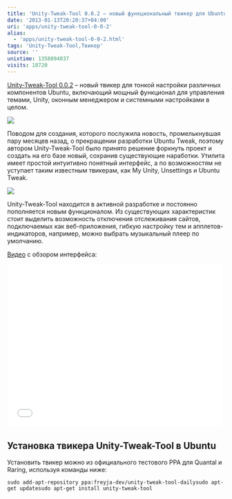 ```yaml
---
title: 'Unity-Tweak-Tool 0.0.2 – новый функциональный твикер для Ubuntu'
date: '2013-01-13T20:20:37+04:00'
uri: 'apps/unity-tweak-tool-0-0-2'
alias: 
  - 'apps/unity-tweak-tool-0-0-2.html'
tags: 'Unity-Tweak-Tool,Твикер'
source: ''
unixtime: 1358094037
visits: 10720
---
```

[Unity-Tweak-Tool 0.0.2](https://launchpad.net/unity-tweak-tool) – новый твикер для тонкой настройки различных компонентов Ubuntu, включающий мощный функционал для управления темами, Unity, оконным менеджером и системными настройками в целом.

[![](img/2013/01/13/20-00/unity-tweak-tool-3-8376112303-o.jpg)](img/2013/01/13/20-00/unity-tweak-tool-3-8376112303-o.jpg)

Поводом для создания, которого послужила новость, промелькнувшая пару месяцев назад, о прекращении разработки Ubuntu Tweak, поэтому автором Unity-Tweak-Tool было принято решение форкнуть проект и создать на его базе новый, сохранив существующие наработки. Утилита имеет простой интуитивно понятный интерфейс, а по возможностям не уступает таким известным твикерам, как My Unity, Unsettings и Ubuntu Tweak.

[![](img/2013/01/13/20-00/unity-tweak-tool-2-8377188590-o.jpg)](img/2013/01/13/20-00/unity-tweak-tool-2-8377188590-o.jpg)

Unity-Tweak-Tool находится в активной разработке и постоянно пополняется новым функционалом. Из существующих характеристик стоит выделить возможность отключения отслеживания сайтов, подключаемых как веб-приложения, гибкую настройку тем и апплетов-индикаторов, например, можно выбрать музыкальный плеер по умолчанию.

[Видео](https://www.youtube.com/watch?v=ixl_2QpRdy0) с обзором интерфейса:

<iframe width="500" height="375" src="//www.youtube.com/embed/ixl_2QpRdy0" frameborder="0" allowfullscreen=""></iframe> 

## Установка твикера Unity-Tweak-Tool в Ubuntu

Установить твикер можно из официального тестового PPA для Quantal и Raring, используя команды ниже:

```
sudo add-apt-repository ppa:freyja-dev/unity-tweak-tool-dailysudo apt-get updatesudo apt-get install unity-tweak-tool
```
